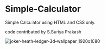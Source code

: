 # Simple-Calculator
Simple Calculator using HTML and CSS only.

code contributed by S.Suriya Prakash

![joker-heath-ledger-3d-wallpaper_1920x1080](https://user-images.githubusercontent.com/84764163/128548248-df8e173c-0802-4f59-97c0-e74f52bce446.jpg)

